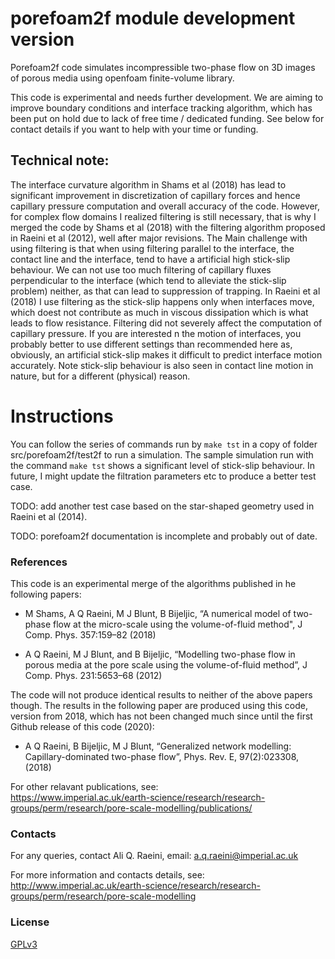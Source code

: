 # porefoam2f module development version


 Porefoam2f code simulates incompressible two-phase flow on 3D images of porous media using openfoam finite-volume library.


This code is experimental and needs further development.  We are aiming to improve boundary conditions and interface tracking algorithm, which has been put on hold due to lack of free time / dedicated funding.  See below for contact details if you want to help with your time or funding.

## Technical note:
The interface curvature algorithm in Shams et al (2018) has lead to significant improvement in discretization of capillary forces and hence capillary pressure computation and overall accuracy of the code.  However, for complex flow domains I realized filtering is still necessary, that is why I merged the code by Shams et al (2018) with the filtering algorithm proposed in Raeini et al (2012), well after major revisions.  The Main challenge with using filtering is that when using filtering parallel to the interface, the contact line and the interface, tend to have a artificial high stick-slip behaviour. We can not use too much filtering of capillary fluxes perpendicular to the interface (which tend to alleviate the stick-slip problem) neither, as that can lead to suppression of trapping.   In Raeini et al (2018) I use filtering as the stick-slip happens only when interfaces move, which doest not contribute as much in viscous dissipation which is what leads to flow resistance. Filtering did not severely affect the computation of capillary pressure.  If you are interested n the motion of interfaces, you probably better to use different settings than recommended here as, obviously, an artificial stick-slip makes it difficult to predict interface motion accurately.  Note stick-slip behaviour is also seen in contact line motion in nature, but for a different (physical) reason. 

# Instructions

You can follow the series of commands run by `make tst` in a copy of folder src/porefoam2f/test2f to run a simulation.
The sample simulation run with the command `make tst` shows a significant level of stick-slip behaviour. In future, I might update the filtration parameters etc to produce a better test case.  

TODO: add another test case based on the star-shaped geometry used in  Raeini et al (2014). 

TODO: porefoam2f documentation is incomplete and probably out of date.



### References

This code is an experimental merge of the algorithms published in he following papers:

 - M Shams, A Q Raeini, M J Blunt, B Bijeljic, “A numerical model of two-phase flow at the micro-scale using the volume-of-fluid method", J Comp. Phys. 357:159–82 (2018)

 - A Q Raeini, M J Blunt, and B Bijeljic, “Modelling two-phase flow in porous media at the pore scale using the volume-of-fluid method”,  J Comp. Phys. 231:5653–68 (2012)


The code will not produce identical results to neither of the above papers though.  The results in the following paper are produced using this code, version from 2018, which has not been changed much since until the first Github release of this code (2020):

 - A Q Raeini, B Bijeljic, M J Blunt, “Generalized network modelling: Capillary-dominated two-phase flow”, Phys. Rev. E,  97(2):023308, (2018)
 
For other relavant publications, see:     
https://www.imperial.ac.uk/earth-science/research/research-groups/perm/research/pore-scale-modelling/publications/

### Contacts

For any queries, contact Ali Q. Raeini, email: a.q.raeini@imperial.ac.uk

For more information and contacts details, see:  
http://www.imperial.ac.uk/earth-science/research/research-groups/perm/research/pore-scale-modelling  

### License

[GPLv3](https://www.gnu.org/licenses/gpl-3.0.txt)
